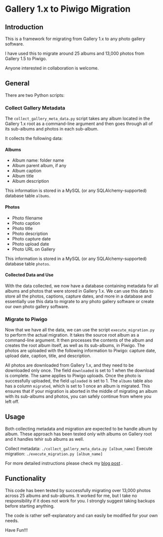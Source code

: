 # Gallery 1.x to Piwigo Migration

## Introduction
This is a framework for migrating from Gallery 1.x to any photo gallery software.

I have used this to migrate around 25 albums and 13,000 photos from Gallery 1.5 to Piwigo.

Anyone interested in collaboration is welcome.

## General
There are two Python scripts:

### Collect Gallery Metadata
The `collect_gallery_meta_data.py` script takes any album located in the Gallery 1.x root as a command-line argument and then goes through all of its sub-albums and photos in each sub-album.

It collects the following data:

#### Albums
- Album name: folder name
- Album parent album, if any
- Album caption
- Album title
- Album description

This information is stored in a MySQL (or any SQLAlchemy-supported) database table `albums`.

#### Photos
- Photo filename
- Photo caption
- Photo title
- Photo description
- Photo capture date
- Photo upload date
- Photo URL on Gallery

This information is stored in a MySQL (or any SQLAlchemy-supported) database table `photos`.

#### Collected Data and Use
With the data collected, we now have a database containing metadata for all albums and photos that were stored in Gallery 1.x. We can use this data to store all the photos, captions, capture dates, and more in a database and essentially use this data to migrate to any photo gallery software or create our own photo gallery software.

### Migrate to Piwigo
Now that we have all the data, we can use the script `execute_migration.py` to perform the actual migration. It takes the source root album as a command-line argument. It then processes the contents of the album and creates the root album itself, as well as its sub-albums, in Piwigo. The photos are uploaded with the following information to Piwigo: capture date, upload date, caption, title, and description.

All photos are downloaded from Gallery 1.x, and they need to be downloaded only once. The field `downloaded` is set to 1 when the download is complete. The same applies to Piwigo uploads. Once the photo is successfully uploaded, the field `uploaded` is set to 1. The `albums` table also has a column `migrated`, which is set to 1 once an album is migrated. This ensures that if your migration is aborted in the middle of migrating an album with its sub-albums and photos, you can safely continue from where you left off.

## Usage
Both collecting metadata and migration are expected to be handle album by album. These approach has been tested only with albums on Gallery root and it handles tehir sub albums as well.

Collect metadata: ```./collect_gallery_meta_data.py [album_name]```
Execute migration: ```./execute_migration.py [album_name]```

For more detailed instructions please check my [blog post](https://www.auroranrunner.com/2024/08/04/migrating-from-gallery-menalto-1-x-to-piwigo-an-open-source-solution/)
.

## Functionality
This code has been tested by successfully migrating over 13,000 photos across 25 albums and sub-albums. It worked for me, but I take no responsibility if it does not work for you. I strongly suggest taking backups before starting anything.

The code is rather self-explanatory and can easily be modified for your own needs.

Have Fun!!!
